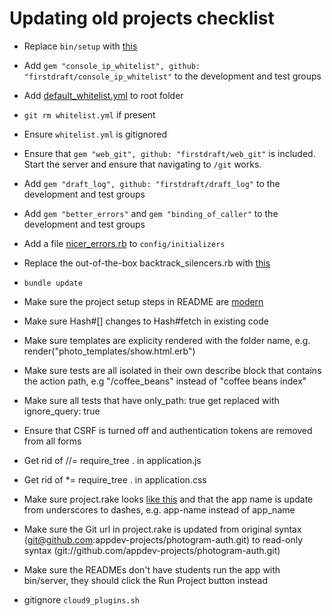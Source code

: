 # Updating old projects checklist

 - Replace `bin/setup` with [this](https://github.com/firstdraft/appdev_template/blob/master/files/setup)
 - Add `gem "console_ip_whitelist", github: "firstdraft/console_ip_whitelist"` to the development and test groups
 - Add [default_whitelist.yml](https://github.com/firstdraft/appdev_template/blob/master/files/default_whitelist.yml) to root folder
 - `git rm whitelist.yml` if present
 - Ensure `whitelist.yml` is gitignored
 - Ensure that `gem "web_git", github: "firstdraft/web_git"` is included. Start the server and ensure that navigating to `/git` works.
 - Add `gem "draft_log", github: "firstdraft/draft_log"` to the development and test groups
 - Add `gem "better_errors"` and `gem "binding_of_caller"` to the development and test groups
 - Add a file [nicer_errors.rb](https://github.com/firstdraft/appdev_template/blob/master/files/nicer_errors.rb) to `config/initializers`
 - Replace the out-of-the-box backtrack_silencers.rb with [this](https://github.com/firstdraft/appdev_template/blob/master/template.rb#L227)
 - `bundle update`
 - Make sure the project setup steps in README are [modern](https://github.com/firstdraft/appdev_template/blob/master/files/README.md)

 - Make sure Hash#[] changes to Hash#fetch in existing code
 - Make sure templates are explicity rendered with the folder name, e.g. render("photo_templates/show.html.erb")
 - Make sure tests are all isolated in their own describe block that contains the action path, e.g "/coffee_beans" instead of "coffee beans index"
 - Make sure all tests that have only_path: true get replaced with ignore_query: true
 - Ensure that CSRF is turned off and authentication tokens are removed from all forms
 - Get rid of //= require_tree . in application.js
 - Get rid of *= require_tree . in application.css
 - Make sure project.rake looks [like this](https://github.com/firstdraft/appdev_template/blob/master/files/project.rake) and that the app name is update from underscores to dashes, e.g. app-name instead of app_name

 - Make sure the Git url in project.rake is updated from original syntax (git@github.com:appdev-projects/photogram-auth.git) to read-only syntax (git://github.com/appdev-projects/photogram-auth.git)
 - Make sure the READMEs don't have students run the app with bin/server, they should click the Run Project button instead
 
 - gitignore `cloud9_plugins.sh`
